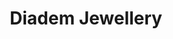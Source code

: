 ---
title: Diadem Jewellery
description: Buy fine jewelry with Bitcoin.
homepage: https://diademjewellery.co.uk/
altFor: ['birks-group', 'icebox-jewelry', 'stephen-silver', 'bitdials']
---